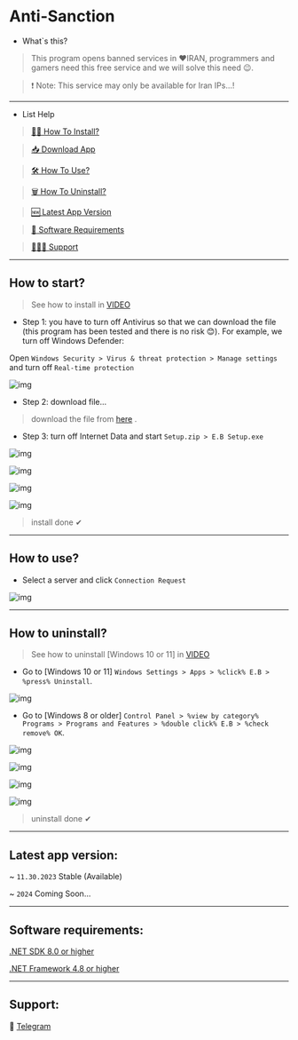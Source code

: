 ﻿# Anti-Sanction

* What`s this?
> This program opens banned services in ❤IRAN, programmers and gamers need this free service and we will solve this need 😉.

> ❗ Note: This service may only be available for Iran IPs...!

---

* List Help

> [🏃‍♂️ How To Install?](https://github.com/ALTONIBOT/Anti-Sanction/blob/main/README.md#how-to-start)

> [📥 Download App](https://1drv.ms/u/s!AsHE808G_RHeg0sPJsL4HJ_qLMnI)

> [🛠 How To Use?](https://github.com/ALTONIBOT/Anti-Sanction/blob/main/README.md#how-to-use)

> [🗑 How To Uninstall?](https://github.com/ALTONIBOT/Anti-Sanction/blob/main/README.md#how-to-uninstall)

> [🆕 Latest App Version](https://github.com/ALTONIBOT/Anti-Sanction/blob/main/README.md#latest-app-version)

> [🧰 Software Requirements]()

> [🧑🏻‍💻 Support](https://github.com/ALTONIBOT/Anti-Sanction/blob/main/README.md#how-to-startsupport)

---

## How to start?

> See how to install in [VIDEO](https://1drv.ms/v/s!AsHE808G_RHeg0Z8l-jNWHVhDUXx)

* Step 1: you have to turn off Antivirus so that we can download the file (this program has been tested and there is no risk 😊). For example, we turn off Windows Defender:

Open `Windows Security > Virus & threat protection > Manage settings` and turn off `Real-time protection`

![img](https://github.com/ALTONIBOT/Embargo-Breaker/blob/main/UI-UX/hint-img/0.png)

* Step 2: download file...

> download the file from [here](https://1drv.ms/u/s!AsHE808G_RHeg0sPJsL4HJ_qLMnI) .

* Step 3: turn off Internet Data and start `Setup.zip > E.B Setup.exe`

![img](https://github.com/ALTONIBOT/Embargo-Breaker/blob/main/UI-UX/hint-img/1.png)

![img](https://github.com/ALTONIBOT/Embargo-Breaker/blob/main/UI-UX/hint-img/2.png)

![img](https://github.com/ALTONIBOT/Embargo-Breaker/blob/main/UI-UX/hint-img/3.png)

![img](https://github.com/ALTONIBOT/Embargo-Breaker/blob/main/UI-UX/hint-img/4.png)

> install done ✔

---

## How to use?

* Select a server and click `Connection Request`

![img](https://github.com/ALTONIBOT/Embargo-Breaker/blob/main/UI-UX/hint-img/5.png)

---

## How to uninstall?

> See how to uninstall [Windows 10 or 11] in [VIDEO](https://1drv.ms/v/s!AsHE808G_RHeg0XlQaaq9nr_z7hE)

* Go to [Windows 10 or 11] `Windows Settings > Apps > %click% E.B > %press% Uninstall`.

![img](https://github.com/ALTONIBOT/Embargo-Breaker/blob/main/UI-UX/hint-img/6.png)

* Go to [Windows 8 or older] `Control Panel > %view by category% Programs > Programs and Features > %double click% E.B > %check remove% OK`.

![img](https://github.com/ALTONIBOT/Embargo-Breaker/blob/main/UI-UX/hint-img/7.png)

![img](https://github.com/ALTONIBOT/Embargo-Breaker/blob/main/UI-UX/hint-img/8.png)

![img](https://github.com/ALTONIBOT/Embargo-Breaker/blob/main/UI-UX/hint-img/9.png)

![img](https://github.com/ALTONIBOT/Embargo-Breaker/blob/main/UI-UX/hint-img/10.png)

> uninstall done ✔

---

## Latest app version:

~ `11.30.2023` Stable (Available)

~ `2024` Coming Soon...

---

## Software requirements:

[.NET SDK 8.0 or higher](
https://dotnet.microsoft.com/en-us/download)

[.NET Framework 4.8 or higher](https://dotnet.microsoft.com/en-us/download/dotnet-framework)

---

## Support:

💬 [Telegram](https://t.me/Anti_SanctionBot/)
